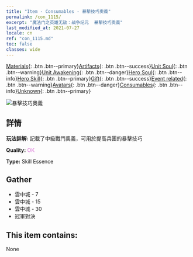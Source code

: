 ```yaml
---
title: "Item - Consumables - 暴擊技巧奧義"
permalink: /con_1115/
excerpt: "魔法门之英雄无敌：战争纪元  暴擊技巧奧義"
last_modified_at: 2021-07-27
locale: cn
ref: "con_1115.md"
toc: false
classes: wide
---
```

 [Materials](/ItemsCN/){: .btn .btn--primary}[Artifacts](/ItemsCN/Artifacts/){: .btn .btn--success}[Unit Soul](/ItemsCN/UnitSoul/){: .btn .btn--warning}[Unit Awakening](/ItemsCN/UnitAwakening/){: .btn .btn--danger}[Hero Soul](/ItemsCN/HeroSoul/){: .btn .btn--info}[Hero Skill](/ItemsCN/HeroSkill/){: .btn .btn--primary}[Gift](/ItemsCN/Gift/){: .btn .btn--success}[Event related](/ItemsCN/Events/){: .btn .btn--warning}[Avatars](/ItemsCN/Avatars/){: .btn .btn--danger}[Consumables](/ItemsCN/Consumables/){: .btn .btn--info}[Unknown](/ItemsCN/Unknown/){: .btn .btn--primary}

 ![暴擊技巧奧義](/images/t/i_7006.png)

## 詳情
 **玩法詳解:** 記載了中級戰鬥奧義，可用於提高兵團的暴擊技巧

 **Quality:** <span style="color: #DA70D6">OK</span>

 **Type:** Skill Essence

## Gather

*    雲中城 - 7 
*    雲中城 - 15 
*    雲中城 - 30 
*    冠軍對決 

## This item contains:

  None

